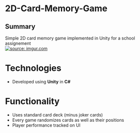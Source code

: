 # 2D-Card-Memory-Game

## Summary

 Simple 2D card memory game implemented in Unity for a school assignement
 <br>
<a href="https://imgur.com/ml1MLDe"><img src="https://i.imgur.com/ml1MLDe.gif" title="source: imgur.com" /></a>

# Technologies

-   Developed using  **Unity**  in  **C#**

# Functionality

- Uses standard card deck (minus joker cards)
- Every game randomizes cards as well as their positions
- Player performance tracked on UI
<!--stackedit_data:
eyJoaXN0b3J5IjpbNjA3NTA3MTIwXX0=
-->